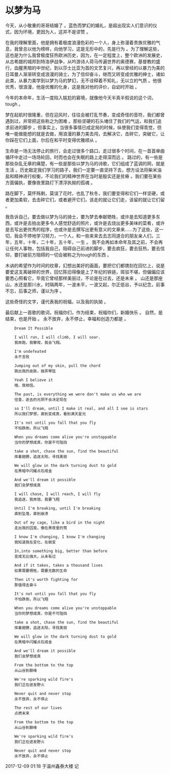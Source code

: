 # 以梦为马
<ClientOnly>
  <Valine></Valine>
</ClientOnly>

<div class="article">
    <article class="art_bg1">
        <p class="txint">
            今天，从小敬重的哥哥结婚了 。蓝色而梦幻的婚礼，是超出现实人们意识的仪式，因为环境，更因为人，这并不是谬赞 。
        </p>
        <p class="txint">
            在我的理解里面，他是拥有着极度浪漫色彩的一个人，身上弥漫着贵族优雅的气息，我曾总以他为榜样，向他学习，这是无形中的，先是行为 。为了理解这些，这也是为什么我曾极度狂热欧洲历史，因为，在一定程度上，整个欧洲的发展史，从古希腊的城邦到特洛伊战争，从吟游诗人荷马传遍世界的奥德赛，基督教的盛行，血腥黑暗的中世纪，到以莎士比亚为首的文艺复兴，再以曾经的以暴力为美的日耳曼人渐渐转变成浪漫的骑士，为了信仰奋斗，继而又转变成优雅的绅士，诸如此类，从暴力美学到以梦为马的梦幻，无不诠释着不知礼，无以立的气质 。他很优秀，很浪漫，他是优雅的化身，这是我对他的评价，自幼时开始 。
        </p>
        <p class="txint">
            今年的本命年，生活一度陷入尴尬的窘境，就像他今天半真半假说的这个词，tough 。
        </p>
        <p class="txint">
            梦在起航时很隆重，但在迎风时，往往会被打乱节奏，变成奇怪的音符，我们都曾遇到过，并常把这些称之为困难 。那些坚硬的石头堵住了我们的气运，和我们追求前进的脚步 。但事实上，当很多事情已成定局的时候，纵使我们变得乖觉，但唯一能做能想的就是去做，用浪漫的暴力美去闯，去解决它，击碎它，突破它，让你踩在它们上面，尔后在和平时变得优雅顺从 。
        </p>
        <p class="txint">
            生命是一场无法停止的旅行，会走过很多个路口，走过很多个时间，在一首首单曲循环中走过一场场轮回，时而也会在失眠的路上走得深而远 。 路过的，有一些是那些杂乱无章的痛楚，有一些是那些以梦为马的诗歌，它们组成了蓝调的网，就是生活 。历史敲定我们学习的路子，我们一定要一直坚持下去，想方设法将柴米油盐和精神进行权衡，不论我们的精神世界在当时是殷实还是贫瘠 。我们要在某些方面偏执，要像夜里路灯下漂浮执拗的孤魂 。
        </p>
        <p class="txint">
            路在脚下，莫怀殇剩，莫误了花时，也乱了秋冬，我们要变得和它们一样坚硬，或者更加柔软，去击碎它们，或者避开它们，该走的就让它们走，该留的就让它们留  。
        </p>
        <p class="txint">
            我告诉自己，要去做以梦为马的骑士，要为梦去奉献牺牲，或许是去知道更多东西，或许是去拍出更多令人感觉舒适的照片，或许是去烧出更多美味的菜肴，或许是去写出更优秀的程序，也或许是去撰写出更有意义的文章来……为了这些，这一切，我会不停地学习努力，一个人，和一些来来去去志同道合的朋友亲人们，三年，五年，十年，二十年，五十年，一生 。 我不会再如本命年及其之前，不会再让任何人事物，包括我自己，阻碍自己前进的脚步，要去疯狂，要去狂热，要去信仰，要打破前方阻碍的一切会被称之为tough的东西 。 
        </p>
        <p class="txint">
            木讷的希望作为时间的纹章，幻想出美好的画面，要把它们都镌刻在回忆上，说是要爱这支离破碎的世界，回忆陈旧得像是上了年纪的铁链，斑驳不堪，但偏偏应该要悉心照看它，毕竟它曾经那样美丽过，不论是在过去，还是未来 。 山还是那座山，水还是那川水，时隔两年，一波未平，一波又起，尔正低谷，予以纪念，前事不忘，后事之师，谨以为序 。
        </p>
        <p class="txint">
            这些奇怪的文字，谨代表我的祝福，以及我的执拗 。 
        </p>
        <p class="txint">
            最后献上一首歌的歌词，祝福你们，作为结束，祝福你们，新婚快乐 。 自然，是结束，也是开始 。 永不放弃，永不停止，幸福和创造力都是  。
        </p>
        
        Dream It Possible

        I will run, I will climb, I will soar.
        我奔跑，我攀爬，我会飞翔。

        I'm undefeated
        永不言败

        Jumping out of my skin, pull the chord
        跳出我的皮肤，拨弄琴弦

        Yeah I believe it
        哦，我相信。

        The past, is everything we were don't make us who we are
        往昔，逝去的光阴不会决定现在

        so I'll dream, until I make it real, and all I see is stars
        所以我们梦想，直到变成真，看到满天星光

        It's not until you fall that you fly
        不怕跌倒，所以飞翔

        When you dreams come alive you're unstoppable
        当你的梦想成真，你是不可阻挡
        
        take a shot, chase the sun, find the beautiful
        挥着翅膀，追逐太阳，寻找美丽

        We will glow in the dark turning dust to gold
        在黑暗中闪耀点石成金

        And we'll dream it possible
        我们会梦想成真

        I will chase, I will reach, I will fly
        我追逐，我奔驰，我要飞翔

        Until I'm breaking, until I'm breaking
        直到坠落，直到崩溃

        Out of my cage, like a bird in the night
        走出我的囚笼，像在黑夜里的莺

        I know I'm changing, I know I'm changing
        我知道我在变化，在蜕变

        In,into something big, better than before
        变成无比强大，从未有过

        And if it takes, takes a thousand lives
        如果需要牺牲，需要无数的生命

        Then it's worth fighting for
        那值得去奋斗

        It's not until you fall that you fly
        不怕跌倒，所以飞翔

        When you dreams come alive you're unstoppable
        当你的梦想成真，你是不可阻挡

        take a shot, chase the sun, find the beautiful
        挥着翅膀，追逐太阳，寻找美丽

        We will glow in the dark turning dust to gold
        在黑暗中闪耀点石成金

        And we'll dream it possible
        我们会梦想成真

        From the bottom to the top
        从山谷到巅峰

        We're sparking wild fire's
        我们正在迸发野火

        Never quit and never stop
        永不放弃，永不停止

        The rest of our lives
        点燃未来

        From the bottom to the top
        从山谷到巅峰

        We're sparking wild fire's
        我们正在迸发野火

        Never quit and never stop
        永不放弃，永不停止   

<span class="timtp">
    2017-12-09 01:18 于温州鑫泰大楼 记
</span>
    </article>
</div>

<audio autoplay="autoplay" loop="loop">
  <source src="http://t.cn/A6henj8b" type="audio/mpeg">
  Your browser does not support the audio element
</audio>



















 
